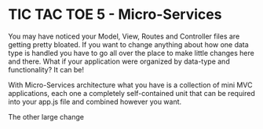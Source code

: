 # TIC TAC TOE 5 - Micro-Services
You may have noticed your Model, View, Routes and Controller files are getting pretty bloated.  If you want to change anything about how one data type is handled you have to go all over the place to make little changes here and there.  What if your application were organized by data-type and functionality?  It can be!

With Micro-Services architecture what you have is a collection of mini MVC applications, each one a completely self-contained unit that can be required into your app.js file and combined however you want.  

The other large change 
